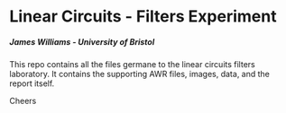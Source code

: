 # Linear Circuits - Filters Experiment
##### James Williams - University of Bristol

This repo contains all the files germane to the linear circuits filters laboratory. It contains the supporting AWR files, images, data,
and the report itself.

Cheers
